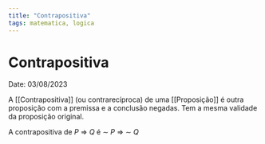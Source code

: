 ```yaml
---
title: "Contrapositiva"
tags: matematica, logica
---
```

# Contrapositiva

Date: 03/08/2023

A [[Contrapositiva]] (ou contrarecíproca) de uma [[Proposição]] é outra proposição com a premissa e a conclusão negadas. Tem a mesma validade da proposição original.

A contrapositiva de $P$ $\Rightarrow$ $Q$ é $\sim$ $P$ $\Rightarrow$ $\sim$ $Q$
